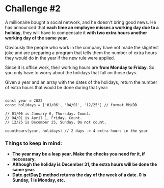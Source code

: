 # Challenge #2

A millionaire bought a social network, and he doesn't bring good news. He has announced that **each time an employee misses a working day due to a holiday**, they will have to compensate it **with two extra hours another working day of the same year.**

Obviously the people who work in the company have not made the slightest joke and are preparing a program that tells them the number of extra hours they would do in the year if the new rule were applied.

Since it is office work, their working hours are **from Monday to Friday**. So you only have to worry about the holidays that fall on those days.

Given a year and an array with the dates of the holidays, return the number of extra hours that would be done during that year:

```

const year = 2022
const holidays = ['01/06', '04/01', '12/25'] // format MM/DD

// 01/06 is January 6, Thursday. Count.
// 04/01 is April 1, Friday. Count.
// 12/25 is December 25, Sunday. Do not count.

countHours(year, holidays) // 2 days -> 4 extra hours in the year

```

### Things to keep in mind:

- **The year may be a leap year. Make the checks you need for it, if necessary.**
- **Although the holiday is December 31, the extra hours will be done the same year.**
- **Date.getDay() method returns the day of the week of a date. 0 is Sunday, 1 is Monday, etc.**
